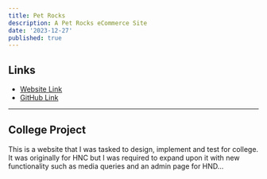 ```yaml
---
title: Pet Rocks
description: A Pet Rocks eCommerce Site
date: '2023-12-27'
published: true
---
```

## Links

* [Website Link](https://comp-server.uhi.ac.uk/~22000454/HND/PetRocks/)
* [GitHub Link](https://github.com/Samxarifa/PetRocks/)

---

## College Project

This is a website that I was tasked to design, implement and test for college. It was originally for HNC but I was required to expand upon it with new functionality such as media queries and an admin page for HND...
